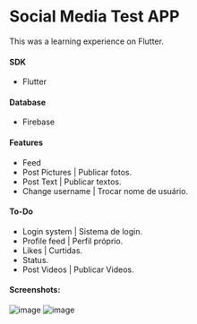 # Social Media Test APP

This was a learning experience on Flutter.

#### SDK
- Flutter

#### Database
- Firebase

#### Features
- Feed
- Post Pictures | Publicar fotos.
- Post Text | Publicar textos.
- Change username | Trocar nome de usuário.

#### To-Do
- Login system | Sistema de login.
- Profile feed | Perfil próprio.
- Likes | Curtidas.
- Status.
- Post Videos | Publicar Videos.

#### Screenshots:
![image](https://user-images.githubusercontent.com/27747604/116602339-f7a85e00-a901-11eb-8e5e-a693b203357b.png)
![image](https://user-images.githubusercontent.com/27747604/116602472-28889300-a902-11eb-8cd1-dd19844ccc73.png)

